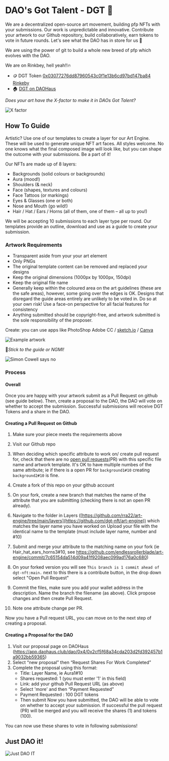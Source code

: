# DAO's Got Talent - DGT 🤩

We are a decentralized open-source art movement, building pfp NFTs with your submissions. Our work is unpredictable and innovative. Contribute your artwork to our Github repository, build collaboratively, earn tokens to vote in future rounds. Let's see what the DAO has in store for us 👀

We are using the power of git to build a whole new breed of pfp which evolves with the DAO. 

We are on Rinkbey, hell yeah!!🔥

- 🪙 DGT Token [0x03077276dd87960543c0f1e13b6cd97bd147ba84 Rinkeby](https://rinkeby.etherscan.io/token/0x03077276dd87960543c0f1e13b6cd97bd147ba84)
- 🏠 [DGT on DAOHaus](https://app.daohaus.club/dao/0x4/0x2cf5f68a34cda203d2fd392457b1a9032bb59365)

*Does your art have the X-factor to make it in DAOs Got Talent?*

![X factor](https://media.giphy.com/media/28LOlpoqJh02X7QAyI/giphy.gif)

## How To Guide

Artistic? Use one of our templates to create a layer for our Art Engine. These will be used to generate unique NFT art faces. All styles welcome. No one knows what the final composed image will look like, but you can shape the outcome with your submissions. Be a part of it! 

Our NFTs are made up of 8 layers:

- Backgrounds (solid colours or backgrounds)
- Aura (mood!)
- Shoulders (& neck)
- Face (shapes, textures and colours)
- Face Tattoos (or markings)
- Eyes & Glasses (one or both)
- Nose and Mouth (go wild!)
- Hair / Hat / Ears / Horns (all of them, one of them – all up to you!)

We will be accepting 10 submissions to each layer type per round. Our templates provide an outline, download and use as a guide to create your submission.

### Artwork Requirements 
- Transparent aside from your your art element
- Only PNGs
- The original template content can be removed and replaced your designs
- Keep the original dimensions (1000px by 1000px, 150dpi) 
- Keep the original file name
- Generally keep within the coloured area on the art guidelines (these are the safe areas), however, some going over the edges is OK. Designs that disregard the guide areas entirely are unlikely to be voted in. Do so at your own risk!
Use a face-on perspective for all facial features for consistency 
- Anything submitted should be copyright-free, and artwork submitted is the sole responsibility of the proposer. 

Create: you can use apps like PhotoShop Adobe CC / [sketch.io](https://sketch.io/sketchpad/) / [Canva ](https://www.canva.com/)

![Example artwork](https://i.imgur.com/zUPnxQv.png)


🚨*Stick to the guide or NGMI!* 

![Simon Cowell says no](https://i.pinimg.com/originals/99/fe/5a/99fe5ac7cfd9f18ac52585b7ce878c9e.gif)

### Process
#### Overall
Once you are happy with your artwork submit as a Pull Request on github (see guide below). Then, create a proposal to the DAO, the DAO will vote on whether to accept the submission. Successful submissions will receive DGT Tokens and a share in the DAO.

#### Creating a Pull Request on Github
1. Make sure your piece meets the requirements above
2. Visit our Github repo
3. When deciding which specific attribute to work on/ create pull request for, check that there are no [open pull requests](https://github.com/dgt-nft/art-engine/pulls)(PR) with this specific file name and artwork template. It's OK to have multiple numbes of the same attribute; ie if there is a open PR for `background1#10` creating `background2#10` is fine.
4. Create a fork of this repo on your github account
5. On your fork, create a new branch that matches the name of the attribute that you are submitting (checking there is not an open PR already).
5. Navigate to the folder in Layers ([https://github.com/rra22/art-engine/tree/main/layers](https://github.com/dgt-nft/art-engine)) which matches the layer name you have worked on
Upload your file with the identical name to the template (must include layer name, number and #10)
5. Submit and merge your attribute to the matching name on your fork (ie Hair_hat_ears_horns3#10, see https://github.com/endlessrollerblade/art-engine/commit/7c65154da514d09a41f9208aec099ad176a0c680)
6. On your forked version you will see `This branch is 1 commit ahead of dgt-nft:main.` next to this there is a contribute button, in the drop down select "Open Pull Request"


7. Commit the files, make sure you add your wallet address in the description. Name the branch the filename (as above). Click propose changes and then create Pull Request.
8. Note one attribute change per PR. 


Now you have a Pull request URL, you can move on to the next step of creating a proposal.


#### Creating a Proposal for the DAO
1. Visit our proposal page on DAOHaus (https://app.daohaus.club/dao/0x4/0x2cf5f68a34cda203d2fd392457b1a9032bb59365)
2. Select “new proposal” then “Request Shares For Work Completed”
3. Complete the proposal using this format:
    - Title: Layer Name, ie Aura1#10
    - Shares requested: 1 (you must enter '1' in this field)
    - Link: add your github Pull Request URL (as above)
    - Select 'more' and then “Payment Requested” 
    - Payment Requested : 100 DGT tokens
    - Then submit
Now you have submitted, the DAO will be able to vote on whether to accept your submission. If successful the pull request (PR) will be merged and you will receive the shares (1) and tokens (100).

You can now use these shares to vote in following submissions! 

## Just DAO it!

![Just DAO IT](https://media.giphy.com/media/104ueR8J1OPM2s/giphy-downsized-large.gif)





